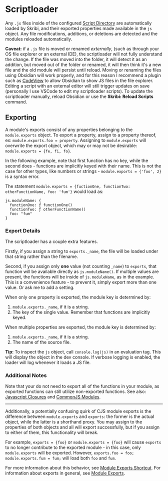 # Scriptloader

Any `.js` files inside of the configured [Script Directory](/obsidian-skribi/settings/#script-folder) are automatically loaded by Skribi, and their exported properties made available in the `js` object. Any file modifications, additions, or deletions are detected and the modules reloaded automatically.  

**Caveat:** if a `.js` file is moved or renamed *externally*, (such as through your OS file explorer or an external IDE), the scriptloader will not fully understand the change. If the file was moved into the folder, it will detect it as an addition, but moved out of the folder or renamed, it will then think it's a new file and the old module will persist until reload. Moving or renaming the files using Obsidian will work properly, and for this reason I recommend a plugin such as [CodeView](https://github.com/zsviczian/obsidian-codeeditor) to allow Obsidian to show JS files in the file explorer. Editing a script with an external editor will still trigger updates on save (personally I use VSCode to edit my scriptloader scripts). To update the scriptloader manually, reload Obsidian or use the **Skribi: Reload Scripts** command.

## Exporting

A module's exports consist of any properties belonging to the `module.exports` object. To export a property, assign to a property thereof, ex: `module.exports.foo = property`. Assigning to `module.exports` will overwrite the export object, which may or may not be desirable: `module.exports = {fe, fi, fo}`.

In the following example, note that first function has no key, while the second does - functions are implicitly keyed with their name. This is not the case for other types, like numbers or strings - `module.exports = {'foo', 2}` is a syntax error. 

The statement `module.exports = {fuctionOne, functionTwo: otherFunctionName, foo: 'fum'}` would load as:

```
js.moduleName: {
  functionOne: ƒ functionOne()
  functionTwo: ƒ otherFunctionName()
  foo: "fum"
}
```

### Export Details

The scriptloader has a couple extra features.

Firstly, if you assign a string to `exports._name`, the file will be loaded under that string rather than the filename.

Second, if you assign only **one** value (not counting `_name`) to `exports`, that function will be available directly as `js.moduleName()`. If multiple values are present, the functions will be inside of `js.moduleName`, as in the example. This is a convenience feature - to prevent it, simply export more than one value. Or ask me to add a setting.

When only one property is exported, the module key is determined by:  

  1. `module.exports._name`, if it is a string.  
  2. The key of the single value. Remember that functions are implicitly keyed.  

When multiple properties are exported, the module key is determined by:  

  1. `module.exports._name`, if it is a string.  
  2. The name of the source file.  

**Tip:** To inspect the `js` object, call `console.log(js)` in an evaluation tag. This will display the object in the dev console. If verbose logging is enabled, the loader will log whenever it loads a JS file.

### Additional Notes

Note that your do not need to export all of the functions in your module, as exported functions can still utilize non-exported functions. See also: <a href="https://developer.mozilla.org/en-US/docs/Web/JavaScript/Closures">Javascript Closures</a> and <a href="https://nodejs.org/api/modules.html#modules_modules_commonjs_modules">CommonJS Modules</a>.

<hr>

Additionally, a potentially confusing quirk of CJS module exports is the difference between `module.exports` and `exports`: the former is the actual object, while the latter is a shorthand proxy. You may assign to the properties of both objects and all will export successfully, but if you assign to either of them, this functionality will break. 

For example, `exports = {foo}` or `module.exports = {foo}` will cause `exports` to no longer contribute to the exported module - in this case, only `module.exports` will be exported. However, `exports.foo = foo; module.exports.fum = fum;` will load both `foo` and `fum`. 

For more information about this behavior, see <a href="https://nodejs.org/api/modules.html#modules_exports_shortcut">Module Exports Shortcut</a>. For information about exports in general, see <a href="https://nodejs.org/api/modules.html#modules_module_exports">Module Exports</a>.
